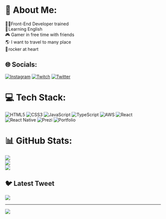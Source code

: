 # 💫 About Me:
👨‍💻Front-End Developer trained<br> 🗽 Learning English<br>🎮 Gamer in free time with friends<br>🌎  I want to travel to many place<br>🤟 rocker at heart


## 🌐 Socials:
[![Instagram](https://img.shields.io/badge/Instagram-%23E4405F.svg?logo=Instagram&logoColor=white)](https://instagram.com/Oliver.Bri.Matt) [![Twitch](https://img.shields.io/badge/Twitch-%239146FF.svg?logo=Twitch&logoColor=white)](https://twitch.tv/Rockero_lml) [![Twitter](https://img.shields.io/badge/Twitter-%231DA1F2.svg?logo=Twitter&logoColor=white)](https://twitter.com/@RockerolwL) 

# 💻 Tech Stack:
![HTML5](https://img.shields.io/badge/html5-%23E34F26.svg?style=for-the-badge&logo=html5&logoColor=white) ![CSS3](https://img.shields.io/badge/css3-%231572B6.svg?style=for-the-badge&logo=css3&logoColor=white) ![JavaScript](https://img.shields.io/badge/javascript-%23323330.svg?style=for-the-badge&logo=javascript&logoColor=%23F7DF1E) ![TypeScript](https://img.shields.io/badge/typescript-%23007ACC.svg?style=for-the-badge&logo=typescript&logoColor=white) ![AWS](https://img.shields.io/badge/AWS-%23FF9900.svg?style=for-the-badge&logo=amazon-aws&logoColor=white) ![React](https://img.shields.io/badge/react-%2320232a.svg?style=for-the-badge&logo=react&logoColor=%2361DAFB) ![React Native](https://img.shields.io/badge/react_native-%2320232a.svg?style=for-the-badge&logo=react&logoColor=%2361DAFB) ![Prezi](https://img.shields.io/badge/Prezi-%23000000.svg?style=for-the-badge&logo=Prezi&logoColor=white) ![Portfolio](https://img.shields.io/badge/Portfolio-%23000000.svg?style=for-the-badge&logo=firefox&logoColor=#FF7139)
# 📊 GitHub Stats:
![](https://github-readme-stats.vercel.app/api?username=oliverbrimat&theme=great-gatsby&hide_border=false&include_all_commits=true&count_private=false)<br/>
![](https://github-readme-streak-stats.herokuapp.com/?user=oliverbrimat&theme=great-gatsby&hide_border=false)<br/>
![](https://github-readme-stats.vercel.app/api/top-langs/?username=oliverbrimat&theme=great-gatsby&hide_border=false&include_all_commits=true&count_private=false&layout=compact)

## 🐦 Latest Tweet
[![](https://gtce.itsvg.in/api?username=@RockerolwL)](https://github.com/VishwaGauravIn/github-twitter-card-embed)

---
[![](https://visitcount.itsvg.in/api?id=oliverbrimat&icon=2&color=1)](https://visitcount.itsvg.in)
